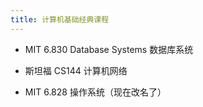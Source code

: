 ```yaml
---
title: 计算机基础经典课程
---
```


- MIT 6.830 Database Systems 数据库系统

- 斯坦福 CS144 计算机网络

- MIT 6.828 操作系统（现在改名了）
